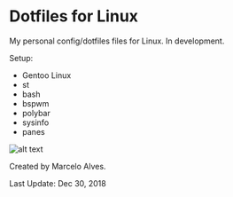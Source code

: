 # Dotfiles for Linux

My personal config/dotfiles files for Linux. In development.

Setup:
- Gentoo Linux
- st
- bash
- bspwm
- polybar
- sysinfo
- panes

![alt text](https://i.postimg.cc/ysmft1ZN/02-01-2019-10-32-50.png)

Created by Marcelo Alves.

Last Update: Dec 30, 2018
